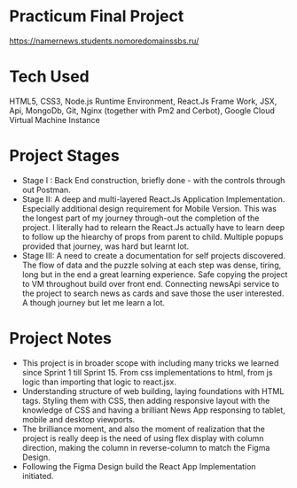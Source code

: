 # Practicum Final Project
https://namernews.students.nomoredomainssbs.ru/

# Tech Used #
HTML5, CSS3, Node.js Runtime Environment, React.Js Frame Work, JSX, Api, MongoDb, Git, Nginx (together with Pm2 and Cerbot), Google Cloud Virtual Machine Instance  

# Project Stages
- Stage I : Back End construction, briefly done - with the controls through out Postman.
- Stage II: A deep and multi-layered React.Js Application Implementation. Especially additional design requirement for Mobile Version. This was the longest part of my journey through-out the completion of the project.  I literally had to relearn the React.Js actually have to learn deep to follow up the hiearchy of props from parent to child. Multiple popups provided that journey, was hard but learnt lot.
- Stage III: A need to create a documentation for self projects discovered. The flow of data and the puzzle solving at each step was dense, tiring, long but in the end a great learning experience.
Safe copying the project to VM throughout build over front end. Connecting newsApi service to the project to search news as cards and save those the user interested. A though journey but let me learn a lot.

# Project Notes 
- This project is in broader scope with including many tricks we learned since Sprint 1 till Sprint 15.  From css implementations to html, from js logic than importing that logic to react.jsx. 
- Understanding structure of web building, laying foundations with HTML tags. Styling them with CSS, then adding responsive layout with the knowledge of CSS and having a brilliant News App responsing to tablet, mobile and desktop viewports.
- The brilliance moment, and also the moment of realization that the project is really deep is the need of using flex display with column direction, making the column in reverse-column to match the Figma Design.
- Following the Figma Design build the React App Implementation initiated.

